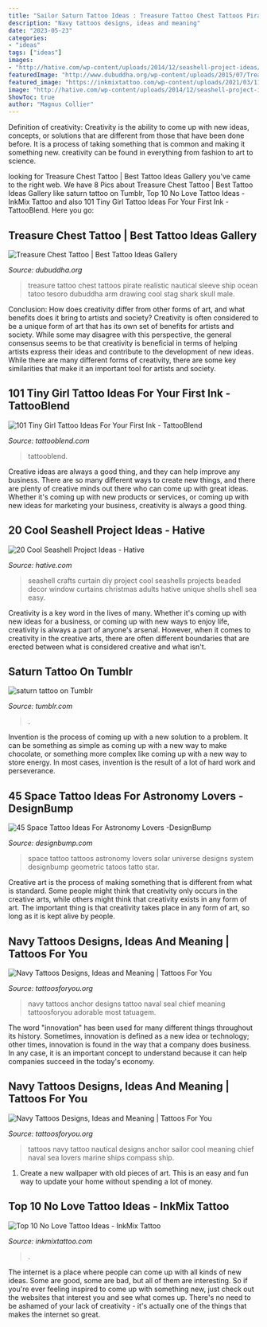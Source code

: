 ```yaml
---
title: "Sailor Saturn Tattoo Ideas : Treasure Tattoo Chest Tattoos Pirate Realistic Nautical Sleeve Ship Ocean Tatoo Tesoro Dubuddha Arm Drawing Cool Stag Shark Skull Male"
description: "Navy tattoos designs, ideas and meaning"
date: "2023-05-23"
categories:
- "ideas"
tags: ["ideas"]
images:
- "http://hative.com/wp-content/uploads/2014/12/seashell-project-ideas/2-seashell-curtain.jpg"
featuredImage: "http://www.dubuddha.org/wp-content/uploads/2015/07/Treasure-Chest-Tattoo-by-Heath-Nock.jpg"
featured_image: "https://inkmixtattoo.com/wp-content/uploads/2021/03/119685127_748093826036133_1552149938788517738_n.jpg"
image: "http://hative.com/wp-content/uploads/2014/12/seashell-project-ideas/2-seashell-curtain.jpg"
ShowToc: true
author: "Magnus Collier"
---
```



Definition of creativity:
Creativity is the ability to come up with new ideas, concepts, or solutions that are different from those that have been done before. It is a process of taking something that is common and making it something new. creativity can be found in everything from fashion to art to science.

	

		
looking for Treasure Chest Tattoo | Best Tattoo Ideas Gallery you've came to the right web. We have 8 Pics about Treasure Chest Tattoo | Best Tattoo Ideas Gallery like saturn tattoo on Tumblr, Top 10 No Love Tattoo Ideas - InkMix Tattoo and also 101 Tiny Girl Tattoo Ideas For Your First Ink - TattooBlend. Here you go:
		
    
## Treasure Chest Tattoo | Best Tattoo Ideas Gallery

<img loading=lazy src="http://www.dubuddha.org/wp-content/uploads/2015/07/Treasure-Chest-Tattoo-by-Heath-Nock.jpg" onerror="this.onerror=null;this.src='https://tse1.mm.bing.net/th?id=OIP.SMmFtbo9zRWTMgXGBSE8owHaHa&amp;pid=15.1';" alt="Treasure Chest Tattoo | Best Tattoo Ideas Gallery">

_Source: dubuddha.org_

>treasure tattoo chest tattoos pirate realistic nautical sleeve ship ocean tatoo tesoro dubuddha arm drawing cool stag shark skull male. 

	

Conclusion: How does creativity differ from other forms of art, and what benefits does it bring to artists and society?
Creativity is often considered to be a unique form of art that has its own set of benefits for artists and society. While some may disagree with this perspective, the general consensus seems to be that creativity is beneficial in terms of helping artists express their ideas and contribute to the development of new ideas. While there are many different forms of creativity, there are some key similarities that make it an important tool for artists and society.

    
## 101 Tiny Girl Tattoo Ideas For Your First Ink - TattooBlend

<img loading=lazy src="https://tattooblend.com/wp-content/uploads/2016/06/Tiny-girl-tattoo-design-71.jpg" onerror="this.onerror=null;this.src='https://tse1.mm.bing.net/th?id=OIP.F03psb6C8uQ3FzaSi6OFtQHaHa&amp;pid=15.1';" alt="101 Tiny Girl Tattoo Ideas For Your First Ink - TattooBlend">

_Source: tattooblend.com_

>tattooblend. 

	

Creative ideas are always a good thing, and they can help improve any business. There are so many different ways to create new things, and there are plenty of creative minds out there who can come up with great ideas. Whether it's coming up with new products or services, or coming up with new ideas for marketing your business, creativity is always a good thing.

    
## 20 Cool Seashell Project Ideas - Hative

<img loading=lazy src="http://hative.com/wp-content/uploads/2014/12/seashell-project-ideas/2-seashell-curtain.jpg" onerror="this.onerror=null;this.src='https://tse4.mm.bing.net/th?id=OIP.xdfI5BLaK_x54ORp-xkdjwHaJ4&amp;pid=15.1';" alt="20 Cool Seashell Project Ideas - Hative">

_Source: hative.com_

>seashell crafts curtain diy project cool seashells projects beaded decor window curtains christmas adults hative unique shells shell sea easy. 

	

Creativity is a key word in the lives of many. Whether it's coming up with new ideas for a business, or coming up with new ways to enjoy life, creativity is always a part of anyone's arsenal. However, when it comes to creativity in the creative arts, there are often different boundaries that are erected between what is considered creative and what isn't.

    
## Saturn Tattoo On Tumblr

<img loading=lazy src="https://66.media.tumblr.com/503e7d5ed54ffc40eab77f397a15fb06/tumblr_ojj4gyjbbN1ul5gn7o1_500.jpg" onerror="this.onerror=null;this.src='https://tse2.mm.bing.net/th?id=OIP.HmKOQghEvsCngg6hcPSsMAAAAA&amp;pid=15.1';" alt="saturn tattoo on Tumblr">

_Source: tumblr.com_

>. 

	

Invention is the process of coming up with a new solution to a problem. It can be something as simple as coming up with a new way to make chocolate, or something more complex like coming up with a new way to store energy. In most cases, invention is the result of a lot of hard work and perseverance.

    
## 45 Space Tattoo Ideas For Astronomy Lovers -DesignBump

<img loading=lazy src="http://designbump.com/wp-content/uploads/2014/12/space-star-tattoos-9.jpg" onerror="this.onerror=null;this.src='https://tse1.mm.bing.net/th?id=OIP.rER4qO4In5X-l_iDPL4dpQHaKz&amp;pid=15.1';" alt="45 Space Tattoo Ideas For Astronomy Lovers -DesignBump">

_Source: designbump.com_

>space tattoo tattoos astronomy lovers solar universe designs system designbump geometric tatoos tatto star. 

	

Creative art is the process of making something that is different from what is standard. Some people might think that creativity only occurs in the creative arts, while others might think that creativity exists in any form of art. The important thing is that creativity takes place in any form of art, so long as it is kept alive by people.

    
## Navy Tattoos Designs, Ideas And Meaning | Tattoos For You

<img loading=lazy src="http://www.tattoosforyou.org/wp-content/uploads/2013/10/Navy-Anchor-Tattoos-Designs-526x1024.jpg" onerror="this.onerror=null;this.src='https://tse2.mm.bing.net/th?id=OIP.UpV4GtKJa-6s55utpVPn6wHaOa&amp;pid=15.1';" alt="Navy Tattoos Designs, Ideas and Meaning | Tattoos For You">

_Source: tattoosforyou.org_

>navy tattoos anchor designs tattoo naval seal chief meaning tattoosforyou adorable most tatuagem. 

	

The word "innovation" has been used for many different things throughout its history. Sometimes, innovation is defined as a new idea or technology; other times, innovation is found in the way that a company does business. In any case, it is an important concept to understand because it can help companies succeed in the today's economy.

    
## Navy Tattoos Designs, Ideas And Meaning | Tattoos For You

<img loading=lazy src="https://www.tattoosforyou.org/wp-content/uploads/2013/12/Navy-Tattoos-for-Women.jpg" onerror="this.onerror=null;this.src='https://tse4.mm.bing.net/th?id=OIP.y_n-4zoVQB92Wkon0RjF3gHaJ3&amp;pid=15.1';" alt="Navy Tattoos Designs, Ideas and Meaning | Tattoos For You">

_Source: tattoosforyou.org_

>tattoos navy tattoo nautical designs anchor sailor cool meaning chief naval sea lovers marine ships compass ship. 

	

1. Create a new wallpaper with old pieces of art. This is an easy and fun way to update your home without spending a lot of money.

    
## Top 10 No Love Tattoo Ideas - InkMix Tattoo

<img loading=lazy src="https://inkmixtattoo.com/wp-content/uploads/2021/03/119685127_748093826036133_1552149938788517738_n.jpg" onerror="this.onerror=null;this.src='https://tse2.mm.bing.net/th?id=OIP.iNieZg9JbPmSwVd-PY-_uwHaHa&amp;pid=15.1';" alt="Top 10 No Love Tattoo Ideas - InkMix Tattoo">

_Source: inkmixtattoo.com_

>. 

	

The internet is a place where people can come up with all kinds of new ideas. Some are good, some are bad, but all of them are interesting. So if you're ever feeling inspired to come up with something new, just check out the websites that interest you and see what comes up. There's no need to be ashamed of your lack of creativity - it's actually one of the things that makes the internet so great.

